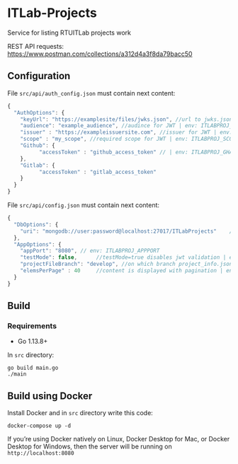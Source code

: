 # ITLab-Projects
Service for listing RTUITLab projects work

REST API requests: https://www.postman.com/collections/a312d4a3f8da79bacc50
## Configuration

File ```src/api/auth_config.json``` must contain next content:

```js
{
  "AuthOptions": {
    "keyUrl": "https://examplesite/files/jwks.json", //url to jwks.json | env: ITLABPROJ_KEYURL
    "audience": "example_audience", //audince for JWT | env: ITLABPROJ_AUDIENCE
    "issuer" : "https://exampleissuersite.com", //issuer for JWT | env: ITLABPROJ_ISSUER
    "scope" : "my_scope", //required scope for JWT | env: ITLABPROJ_SCOPE
    "Github": {
          "accessToken" : "github_access_token" // | env: ITLABPROJ_GHACCESSTOKEN
    },
    "Gitlab": {
          "accessToken" : "gitlab_access_token"
    }
  }
}
```

File ```src/api/config.json``` must contain next content:

```js
{
  "DbOptions": {
    "uri": "mongodb://user:password@localhost:27017/ITLabProjects"    // env: ITLABPROJ_URI
  },
  "AppOptions": {
    "appPort": "8080", // env: ITLABPROJ_APPPORT
    "testMode": false,      //testMode=true disables jwt validation | env: ITLABPROJ_TESTMODE
    "projectFileBranch": "develop", //on which branch project_info.json is situated | env: ITLABPROJ_PROJFILEBRANCH
    "elemsPerPage" : 40     //content is displayed with pagination | env: ITLABPROJ_ELEMSPERPAGE
  }
}
```

## Build 
### Requirements
- Go 1.13.8+

In ```src``` directory:
```
go build main.go
./main
```
## Build using Docker

Install Docker and in ```src``` directory write this code:
```
docker-compose up -d
```
If you’re using Docker natively on Linux, Docker Desktop for Mac, or Docker Desktop for Windows, then the server will be running on
```http://localhost:8080```